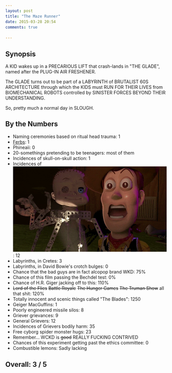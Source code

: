 ```yaml
---
layout: post
title: "The Maze Runner"
date: 2015-03-28 20:54
comments: true

---
```


## Synopsis

A KID wakes up in a PRECARIOUS LIFT that crash-lands in "THE GLADE", named after the PLUG-IN AIR FRESHENER.

The GLADE turns out to be part of a LABYRINTH of BRUTALIST 60S ARCHITECTURE through which the KIDS must RUN FOR THEIR LIVES from BIOMECHANICAL ROBOTS controlled by SINISTER FORCES BEYOND THEIR UNDERSTANDING.

So, pretty much a normal day in SLOUGH.

## By the Numbers

* Naming ceremonies based on ritual head trauma: 1
* [Ferbs](../the-last-legion): 1
* Phineaii: 0
* 20-somethings pretending to be teenagers: most of them
* Incidences of skull-on-skull action: 1
* Incidences of<br/>![Babyface](/img/filmreviews/babyface.gif): 12
* Labyrinths, in Cretes: 3
* Labyrinths, in David Bowie's crotch bulges: 0
* Chance that the bad guys are in fact alcopop brand WKD: 75%
* Chance of this film passing the Bechdel test: 0%
* Chance of H.R. Giger jacking off to this: 110%
* <strike>Lord of the Flies</strike> <strike>Battle Royale</strike> <strike>The Hunger Games</strike> <strike>The Truman Show</strike> all that shit: 120%
* Totally innocent and scenic things called "The Blades": 1250
* Geiger MacGuffins: 1
* Poorly engineered missile silos: 8
* Griever grievances: 9
* General Grievers: 12
* Incidences of Grievers bodily harm: 35
* Free cyborg spider monster hugs: 23
* Remember... WCKD is <strike>good</strike> REALLY FUCKING CONTRIVED
* Chances of this experiment getting past the ethics committee: 0
* Combustible lemons: Sadly lacking

## Overall: 3 / 5
